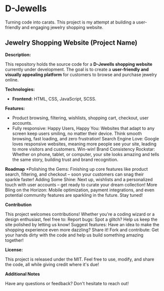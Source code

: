 # D-Jewells
Turning code into carats. This project is my attempt at building a user-friendly and engaging jewelry shopping website.
## Jewelry Shopping Website (Project Name)

**Description:**

This repository holds the source code for a **D-Jewells shopping website** currently under development. The goal is to create a **user-friendly and visually appealing platform** for customers to browse and purchase jewelry online.

**Technologies:**

* **Frontend:** HTML, CSS, JavaScript, SCSS.

**Features:**

* Product browsing, filtering, wishlists, shopping cart, checkout, user accounts.
* Fully responsive:
Happy Users, Happy You: Websites that adapt to any screen keep users smiling, no matter their device. Think smooth browsing, fast loading, and zero frustration!
Search Engine Love: Google loves responsive websites, meaning more people see your site, leading to more visitors and customers. Win-win!
Brand Consistency Rockstar: Whether on phone, tablet, or computer, your site looks amazing and tells the same story, building trust and brand recognition. 

**Roadmap**
*Polishing the Gems: Finishing up core features like product search, filtering, and checkout – soon your customers can snag their sparkle faster!
Adding Some Shine: Next up, wishlists and a personalized touch with user accounts – get ready to curate your dream collection!
More Bling on the Horizon: Mobile optimization, payment integrations, and even potential community features are sparkling in the future. Stay tuned!

**Contribution**

This project welcomes contributions! Whether you're a coding wizard or a design enthusiast, feel free to:
Report bugs: Spot a glitch? Help us keep the site polished by letting us know!
Suggest features: Have an idea to make the shopping experience even more dazzling? Share it!
Fork and contribute: Get your hands dirty with the code and help us build something amazing together!

**License:**

This project is released under the MIT. Feel free to use, modify, and share the code, all while giving credit where it's due!

**Additional Notes**

Have any questions or feedback? Don't hesitate to reach out!



